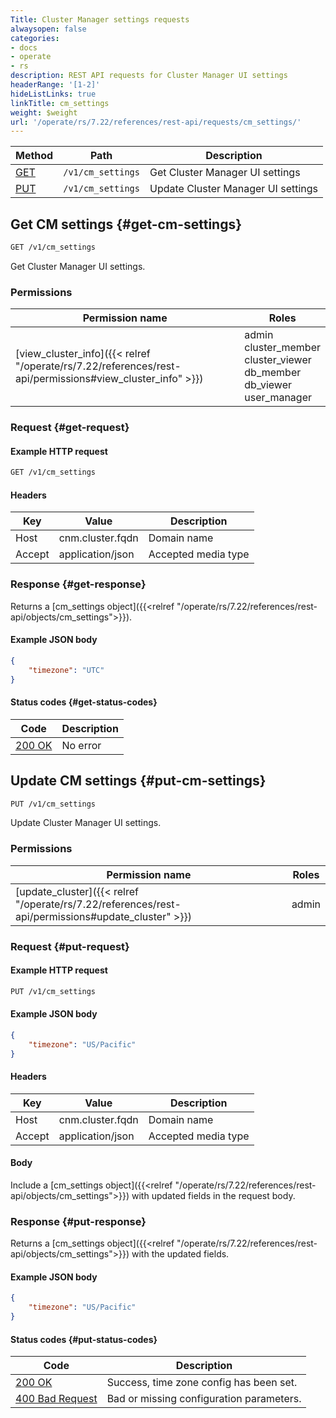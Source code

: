 ```yaml
---
Title: Cluster Manager settings requests
alwaysopen: false
categories:
- docs
- operate
- rs
description: REST API requests for Cluster Manager UI settings
headerRange: '[1-2]'
hideListLinks: true
linkTitle: cm_settings
weight: $weight
url: '/operate/rs/7.22/references/rest-api/requests/cm_settings/'
---
```


| Method | Path | Description |
|--------|------|-------------|
| [GET](#get-cm-settings) | `/v1/cm_settings` | Get Cluster Manager UI settings |
| [PUT](#put-cm-settings) | `/v1/cm_settings` | Update Cluster Manager UI settings |

## Get CM settings {#get-cm-settings}

```sh
GET /v1/cm_settings
```

Get Cluster Manager UI settings.

### Permissions

| Permission name | Roles |
|-----------------|-------|
| [view_cluster_info]({{< relref "/operate/rs/7.22/references/rest-api/permissions#view_cluster_info" >}}) | admin<br />cluster_member<br />cluster_viewer<br />db_member<br />db_viewer<br />user_manager |

### Request {#get-request}

#### Example HTTP request

```sh
GET /v1/cm_settings
```

#### Headers

| Key | Value | Description |
|-----|-------|-------------|
| Host | cnm.cluster.fqdn | Domain name |
| Accept | application/json | Accepted media type |

### Response {#get-response}

Returns a [cm_settings object]({{<relref "/operate/rs/7.22/references/rest-api/objects/cm_settings">}}).

#### Example JSON body

```json
{
    "timezone": "UTC"
}
```

#### Status codes {#get-status-codes}

| Code | Description |
|------|-------------|
| [200 OK](https://www.rfc-editor.org/rfc/rfc9110.html#name-200-ok) | No error |

## Update CM settings {#put-cm-settings}

```sh
PUT /v1/cm_settings
```

Update Cluster Manager UI settings.

### Permissions

| Permission name | Roles |
|-----------------|-------|
| [update_cluster]({{< relref "/operate/rs/7.22/references/rest-api/permissions#update_cluster" >}}) | admin |

### Request {#put-request}

#### Example HTTP request

```sh
PUT /v1/cm_settings
```

#### Example JSON body

```json
{
    "timezone": "US/Pacific"
}
```

#### Headers

| Key | Value | Description |
|-----|-------|-------------|
| Host | cnm.cluster.fqdn | Domain name |
| Accept | application/json | Accepted media type |


#### Body

Include a [cm_settings object]({{<relref "/operate/rs/7.22/references/rest-api/objects/cm_settings">}}) with updated fields in the request body.

### Response {#put-response}

Returns a [cm_settings object]({{<relref "/operate/rs/7.22/references/rest-api/objects/cm_settings">}}) with the updated fields.

#### Example JSON body

```json
{
    "timezone": "US/Pacific"
}
```

#### Status codes {#put-status-codes}

| Code | Description |
|------|-------------|
| [200 OK](https://www.rfc-editor.org/rfc/rfc9110.html#name-200-ok) | Success, time zone config has been set. |
| [400 Bad Request](https://www.rfc-editor.org/rfc/rfc9110.html#name-400-bad-request) | Bad or missing configuration parameters. |
